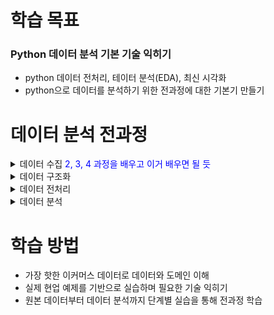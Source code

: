 # 학습 목표
### Python 데이터 분석 기본 기술 익히기
- python 데이터 전처리, 테이터 분석(EDA), 최신 시각화
- python으로 데이터를 분석하기 위한 전과정에 대한 기본기 만들기


# 데이터 분석 전과정
<details>
  <summary>데이터 수집 <span style="color: Blue"> 2, 3, 4 과정을 배우고 이거 배우면 될 듯 </span> </summary>

  - 인터넷(크롤링)
  - 데이터베이스(SQL, NoSQL)
  - Open API
  - 파일
</details>

<details>
  <summary>데이터 구조화</summary>

  - JSON
  - CSV
  - XML
  - Plain Text
</details>

<details>
  <summary>데이터 전처리</summary>

  - python
  - pandas
</details>

<details>
  <summary>데이터 분석</summary>

  - 데이터 분석(EDA)
  - 데이터 시각화
</details>


# 학습 방법
- 가장 핫한 이커머스 데이터로 데이터와 도메인 이해
- 실제 현업 예제를 기반으로 실습하며 필요한 기술 익히기
- 원본 데이터부터 데이터 분석까지 단계별 실습을 통해 전과정 학습
